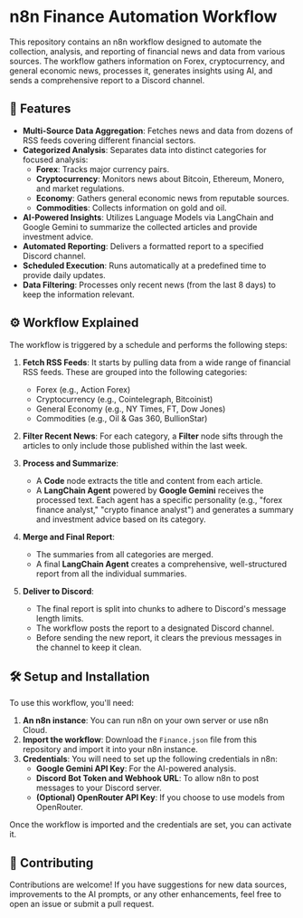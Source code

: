 # n8n Finance Automation Workflow

This repository contains an n8n workflow designed to automate the collection, analysis, and reporting of financial news and data from various sources. The workflow gathers information on Forex, cryptocurrency, and general economic news, processes it, generates insights using AI, and sends a comprehensive report to a Discord channel.

## 🚀 Features

- **Multi-Source Data Aggregation**: Fetches news and data from dozens of RSS feeds covering different financial sectors.
- **Categorized Analysis**: Separates data into distinct categories for focused analysis:
    - **Forex**: Tracks major currency pairs.
    - **Cryptocurrency**: Monitors news about Bitcoin, Ethereum, Monero, and market regulations.
    - **Economy**: Gathers general economic news from reputable sources.
    - **Commodities**: Collects information on gold and oil.
- **AI-Powered Insights**: Utilizes Language Models via LangChain and Google Gemini to summarize the collected articles and provide investment advice.
- **Automated Reporting**: Delivers a formatted report to a specified Discord channel.
- **Scheduled Execution**: Runs automatically at a predefined time to provide daily updates.
- **Data Filtering**: Processes only recent news (from the last 8 days) to keep the information relevant.

## ⚙️ Workflow Explained

The workflow is triggered by a schedule and performs the following steps:

1.  **Fetch RSS Feeds**: It starts by pulling data from a wide range of financial RSS feeds. These are grouped into the following categories:
    * Forex (e.g., Action Forex)
    * Cryptocurrency (e.g., Cointelegraph, Bitcoinist)
    * General Economy (e.g., NY Times, FT, Dow Jones)
    * Commodities (e.g., Oil & Gas 360, BullionStar)

2.  **Filter Recent News**: For each category, a **Filter** node sifts through the articles to only include those published within the last week.

3.  **Process and Summarize**:
    * A **Code** node extracts the title and content from each article.
    * A **LangChain Agent** powered by **Google Gemini** receives the processed text. Each agent has a specific personality (e.g., "forex finance analyst," "crypto finance analyst") and generates a summary and investment advice based on its category.

4.  **Merge and Final Report**:
    * The summaries from all categories are merged.
    * A final **LangChain Agent** creates a comprehensive, well-structured report from all the individual summaries.

5.  **Deliver to Discord**:
    * The final report is split into chunks to adhere to Discord's message length limits.
    * The workflow posts the report to a designated Discord channel.
    * Before sending the new report, it clears the previous messages in the channel to keep it clean.

## 🛠️ Setup and Installation

To use this workflow, you'll need:

1.  **An n8n instance**: You can run n8n on your own server or use n8n Cloud.
2.  **Import the workflow**: Download the `Finance.json` file from this repository and import it into your n8n instance.
3.  **Credentials**: You will need to set up the following credentials in n8n:
    * **Google Gemini API Key**: For the AI-powered analysis.
    * **Discord Bot Token and Webhook URL**: To allow n8n to post messages to your Discord server.
    * **(Optional) OpenRouter API Key**: If you choose to use models from OpenRouter.

Once the workflow is imported and the credentials are set, you can activate it.

## 🤝 Contributing

Contributions are welcome! If you have suggestions for new data sources, improvements to the AI prompts, or any other enhancements, feel free to open an issue or submit a pull request.


